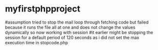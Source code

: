 # myfirstphpproject

#assumption tried to stop the mail loop through fetching code but failed because it runs the file all at one and does not change the values dynamically 
so now working with session
#it earlier might be stopping the session for a default period of 120 seconds as i did not set the max execution time in stopcode.php